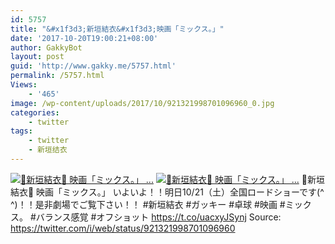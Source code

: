 ```yaml
---
id: 5757
title: "&#x1f3d3;新垣結衣&#x1f3d3;映画「ミックス。」"
date: '2017-10-20T19:00:21+08:00'
author: GakkyBot
layout: post
guid: 'http://www.gakky.me/5757.html'
permalink: /5757.html
Views:
    - '465'
image: /wp-content/uploads/2017/10/921321998701096960_0.jpg
categories:
    - twitter
tags:
    - twitter
    - 新垣结衣
---
```


[![🏓新垣結衣🏓
映画「ミックス。」
...](http://www.yui-aragaki.org/wp-content/uploads/2017/10/921321998701096960_0.jpg)](http://www.yui-aragaki.org/wp-content/uploads/2017/10/921321998701096960_0.jpg)
[![🏓新垣結衣🏓
映画「ミックス。」
...](http://www.yui-aragaki.org/wp-content/uploads/2017/10/921321998701096960_1.jpg)](http://www.yui-aragaki.org/wp-content/uploads/2017/10/921321998701096960_1.jpg)
🏓新垣結衣🏓
映画「ミックス。」
いよいよ！！明日10/21（土）全国ロードショーです(^ ^)！！是非劇場でご覧下さい！！
\#新垣結衣 #ガッキー #卓球 #映画 #ミックス。 #バランス感覚 #オフショット https://t.co/uacxyJSynj
Source: <https://twitter.com/i/web/status/921321998701096960>
